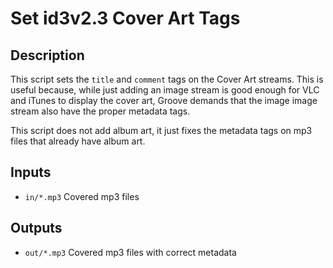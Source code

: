 # Set id3v2.3 Cover Art Tags

## Description
This script sets the `title` and `comment` tags on the Cover Art streams.
This is useful because, while just adding an image stream is good enough for
VLC and iTunes to display the cover art, Groove demands that the image
image stream also have the proper metadata tags.

This script does not add album art, it just fixes the metadata tags on
mp3 files that already have album art.

## Inputs
- `in/*.mp3` Covered mp3 files

## Outputs
- `out/*.mp3` Covered mp3 files with correct metadata